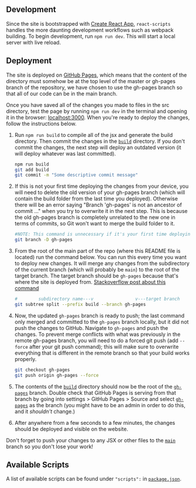 ## Development

Since the site is bootstrapped with [Create React App](https://github.com/facebook/create-react-app), `react-scripts` handles the more daunting development workflows such as webpack building. To begin development, run `npm run dev`. This will start a local server with live reload.

## Deployment

The site is deployed on [GitHub Pages](https://docs.github.com/en/github/working-with-github-pages/getting-started-with-github-pages), which means that the content of the directory must somehow be at the top level of the master or gh-pages branch of the repository, we have chosen to use the gh-pages branch so that all of our code can be in the main branch.


Once you have saved all of the changes you made to files in the src directory, test the page by running `npm run dev` in the terminal and opening it in the browser: [localhost:3000](localhost:3000). When you're ready to deploy the changes, follow the instructions below.

1. Run `npm run build` to compile all of the jsx and generate the build directory. Then commit the changes in the [`build`](build/) directory. If you don't commit the changes, the next step will deploy an outdated version (it will deploy whatever was last committed).

	```sh
	npm run build
    git add build
	git commit -m "Some descriptive commit message"
    ```
1. If this is not your first time deploying the changes from your device, you will need to delete the old version of your gh-pages branch (which will contain the build folder from the last time you deployed). Otherwise there will be an error saying "Branch 'gh-pages' is not an ancestor of commit ..." when you try to overwrite it in the next step. This is because the old gh-pages branch is completely unrelated to the new one in terms of commits, so Git won't want to merge the build folder to it.

    ```sh
    #NOTE: This command is unnecessary if it's your first time deploying from your device
    git branch -D gh-pages
    ```

1. From the root of the main part of the repo (where this README file is located) run the command below. You can run this every time you want to deploy new changes. It will merge any changes from the subdirectory of the current branch (which will probably be `main`) to the root of the target branch. The target branch should be `gh-pages` because that's where the site is deployed from. [Stackoverflow post about this command](https://stackoverflow.com/a/32617297/15015834)

    ```sh
    #        subdirectory name---v                v---target branch
    git subtree split --prefix build --branch gh-pages
    ```

1. Now, the updated `gh-pages` branch is ready to push; the last command only merged and committed to the `gh-pages` branch locally, but it did not push the changes to GitHub. Navigate to `gh-pages` and push the changes. To prevent merge conflicts with what was previously in the remote gh-pages branch, you will need to do a forced git push (add `--force` after your git push command); this will make sure to overwrite everything that is different in the remote branch so that your build works properly.
    ```sh
	git checkout gh-pages
	git push origin gh-pages --force
    ```

1. The contents of the [`build`](build/) directory should now be the root of the [`gh-pages`](https://github.com/tj-uav/tj-uav.github.io/tree/gh-pages) branch. Double check that GitHub Pages is serving from that branch by going into settings > GitHub Pages > Source and select [`gh-pages`](https://github.com/tj-uav/tj-uav.github.io/tree/gh-pages) as the branch (you might have to be an admin in order to do this, and it _shouldn't_ change.)

1. After anywhere from a few seconds to a few minutes, the changes should be deployed and visible on the website.

Don't forget to push your changes to any JSX or other files to the [`main`](https://github.com/tj-uav/tj-uav.github.io/tree/main) branch so you don't lose your work! 


## Available Scripts

A list of available scripts can be found under `"scripts":` in [`package.json`](package.json).

